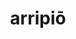 ---
title: arripiō
meaning: to grab
ch: five
pos: verb
inf: arripere
secondppstem: arrip
infend: ere
conjugation: third
six: y
---